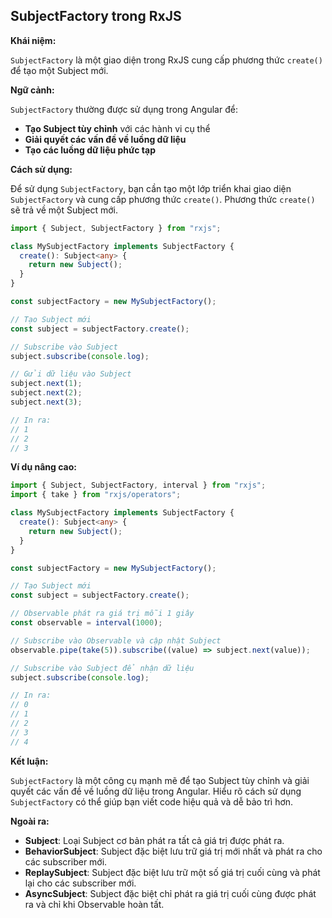 ## SubjectFactory trong RxJS

**Khái niệm:**

`SubjectFactory` là một giao diện trong RxJS cung cấp phương thức `create()` để tạo một Subject mới.

**Ngữ cảnh:**

`SubjectFactory` thường được sử dụng trong Angular để:

- **Tạo Subject tùy chỉnh** với các hành vi cụ thể
- **Giải quyết các vấn đề về luồng dữ liệu**
- **Tạo các luồng dữ liệu phức tạp**

**Cách sử dụng:**

Để sử dụng `SubjectFactory`, bạn cần tạo một lớp triển khai giao diện `SubjectFactory` và cung cấp phương thức `create()`. Phương thức `create()` sẽ trả về một Subject mới.

```typescript
import { Subject, SubjectFactory } from "rxjs";

class MySubjectFactory implements SubjectFactory {
  create(): Subject<any> {
    return new Subject();
  }
}

const subjectFactory = new MySubjectFactory();

// Tạo Subject mới
const subject = subjectFactory.create();

// Subscribe vào Subject
subject.subscribe(console.log);

// Gửi dữ liệu vào Subject
subject.next(1);
subject.next(2);
subject.next(3);

// In ra:
// 1
// 2
// 3
```

**Ví dụ nâng cao:**

```typescript
import { Subject, SubjectFactory, interval } from "rxjs";
import { take } from "rxjs/operators";

class MySubjectFactory implements SubjectFactory {
  create(): Subject<any> {
    return new Subject();
  }
}

const subjectFactory = new MySubjectFactory();

// Tạo Subject mới
const subject = subjectFactory.create();

// Observable phát ra giá trị mỗi 1 giây
const observable = interval(1000);

// Subscribe vào Observable và cập nhật Subject
observable.pipe(take(5)).subscribe((value) => subject.next(value));

// Subscribe vào Subject để nhận dữ liệu
subject.subscribe(console.log);

// In ra:
// 0
// 1
// 2
// 3
// 4
```

**Kết luận:**

`SubjectFactory` là một công cụ mạnh mẽ để tạo Subject tùy chỉnh và giải quyết các vấn đề về luồng dữ liệu trong Angular. Hiểu rõ cách sử dụng `SubjectFactory` có thể giúp bạn viết code hiệu quả và dễ bảo trì hơn.

**Ngoài ra:**

- **Subject**: Loại Subject cơ bản phát ra tất cả giá trị được phát ra.
- **BehaviorSubject**: Subject đặc biệt lưu trữ giá trị mới nhất và phát ra cho các subscriber mới.
- **ReplaySubject**: Subject đặc biệt lưu trữ một số giá trị cuối cùng và phát lại cho các subscriber mới.
- **AsyncSubject**: Subject đặc biệt chỉ phát ra giá trị cuối cùng được phát ra và chỉ khi Observable hoàn tất.
